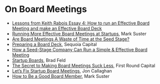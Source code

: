 # On Board Meetings

- [Lessons from Keith Rabois Essay 4: How to run an Effective Board Meeting and make an Effective Board Deck](http://delian.io/lessons-4)
- [Running More Effective Board Meetings at Startups](https://bothsidesofthetable.com/running-more-effective-board-meetings-at-startups-e96cb5180de2), Mark Suster
- [Are Board Meetings A Waste of Time at the Seed Stage?](https://www.cleverism.com/board-meetings-waste-time-seed-stage/)
- [Preparing a Board Deck](https://www.sequoiacap.com/article/preparing-a-board-deck/), Sequoia Capital
- [How a Seed-Stage Company Can Run a Simple & Effective Board Meeting](https://alexiskold.net/2016/10/18/how-to-run-simple-and-effective-board-meeting-for-seed-stage-company/)
- [Startup Boards](https://www.amazon.com/Startup-Boards-Getting-Board-Directors/dp/1118443667), Brad Feld
- [The Secret to Making Board Meetings Suck Less](http://firstround.com/review/The-Secret-to-Making-Board-Meetings-Suck-Less/), First Round Capital
- [Let’s Fix Startup Board Meetings](https://techcrunch.com/2016/02/01/1270130/), Jon Callaghan
- [How to Be a Good Board Member](https://bothsidesofthetable.com/how-to-be-a-good-board-member-df07f43d9aa8), Mark Suster
